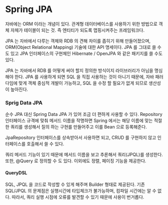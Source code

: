 # Spring JPA

자바에는 ORM 이라는 개념이 있다. 관계형 데이터베이스를 사용하기 위한 방법으로 객체 자체가 테이블이 되는 것. 즉 엔티티가 되도록 맵핑시켜주는 프레임워크다.

JPA 는 자바에서 다루는 객체와 RDB 의 견해 차이를 좁히기 위해 만들어졌으며, ORM\(Object Relational Mapping\) 기술에 대한 API 명세이다. JPA 를 그대로 쓸 수도 있고 JPA 인터페이스의 구현체인 Hibernate / OpenJPA 와 같은  패키지를 쓸 수도 있다.

JPA 는 자바에서 RDB 를 어떻게 써야 할지 정의한 방식이지 라이브러리가 아님을 명심해야 한다. JPA 를 사용하게 되면 SQL 을 직접 사용하는 것이 아니기 때문에, 자바 패러다임에 맞게 객체 중심적 개발이 가능하고, SQL 을 수정 할 필요가 없게 되므로 생산성이 높아진다.

### Sprig Data JPA

순수 JPA 대신 Spring Data JPA 가 있어 조금 더 편하게 사용할 수 있다. Repository 인터페이스 규격에 맞춰 메서드 이름을 작명하면 Spring 에서는 해당 이름에 맞는 적절한 쿼리를 생성해서 질의 하는 구현를 만들어주고 이를 Bean 으로 등록해준다.

JpaRepository 인터페이스를 상속받아서 사용하면 되고, CRUD 를 구현하지 않고 인터페이스를 호출해서 쓸 수 있다.

쿼리 메서드 기능이 있기 때문에 메서드 이름을 보고 추론해서 쿼리\(JPQL\)를 생성한다. 또한, @Query 로 정의할 수 도 있다. 이외에도 정렬, 페이징 기능을 제공한다.

#### QueryDSL

SQL, JPQL 을 코드로 작성할 수 있게 해주며 Builder 형태로 제공된다. 기존 SQL/JPQL 의 문제점은 실행시간에 타입체크가 불가능하며, 컴파일 시간에는 알 수 없다. 따라서, 쿼리 실행 시점에 오류를 발견할 수 있기 때문에 사용이 번거롭다.



